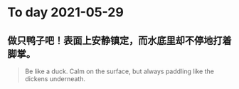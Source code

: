 
# To day 2021-05-29


## 做只鸭子吧！表面上安静镇定，而水底里却不停地打着脚掌。
> Be like a duck. Calm on the surface, but always paddling like the dickens underneath.

    